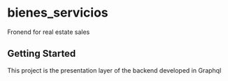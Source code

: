 # bienes_servicios

Fronend for real estate sales

## Getting Started

This project is the presentation layer of the backend developed in Graphql
